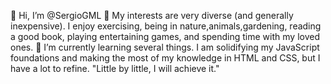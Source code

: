 👋 Hi, I’m @SergioGML
👀 My interests are very diverse (and generally inexpensive). I enjoy exercising, being in nature,animals,gardening, reading a good book, playing entertaining games, and spending time with my loved ones.
🌱 I’m currently learning several things. I am solidifying my JavaScript foundations and making the most of my knowledge in HTML and CSS, but I have a lot to refine. "Little by little, I will achieve it."


<!---
SergioGML/SergioGML is a ✨ special ✨ repository because its `README.md` (this file) appears on your GitHub profile.
You can click the Preview link to take a look at your changes.
--->
